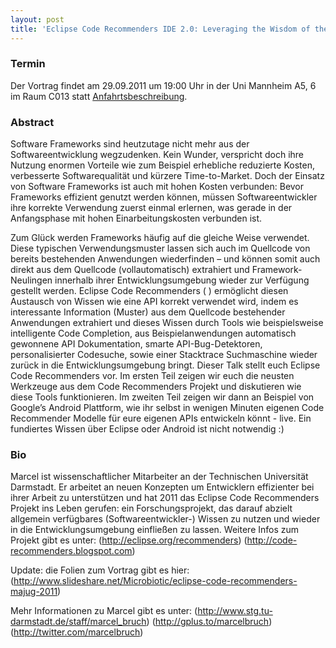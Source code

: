```yaml
---
layout: post
title: 'Eclipse Code Recommenders IDE 2.0: Leveraging the Wisdom of the [Software Engineering] Crowds'
---
```


### Termin

Der Vortrag findet am 29.09.2011 um 19:00 Uhr in der Uni Mannheim A5, 6 im Raum C013 statt [Anfahrtsbeschreibung](/getting-there).

### Abstract

Software Frameworks sind heutzutage nicht mehr aus der Softwareentwicklung wegzudenken. Kein Wunder, verspricht doch ihre Nutzung enormen Vorteile wie zum Beispiel erhebliche reduzierte Kosten, verbesserte Softwarequalität und kürzere Time-to-Market. Doch der Einsatz von Software Frameworks ist auch mit hohen Kosten verbunden: Bevor Frameworks effizient genutzt werden können, müssen Softwareentwickler ihre korrekte Verwendung zuerst einmal erlernen, was gerade in der Anfangsphase mit hohen Einarbeitungskosten verbunden ist.

Zum Glück werden Frameworks häufig auf die gleiche Weise verwendet. Diese typischen Verwendungsmuster lassen sich auch im Quellcode von bereits bestehenden Anwendungen wiederfinden – und können somit auch direkt aus dem Quellcode (vollautomatisch) extrahiert und Framework-Neulingen innerhalb ihrer Entwicklungsumgebung wieder zur Verfügung gestellt werden.
Eclipse Code Recommenders ( ) ermöglicht diesen Austausch von Wissen wie eine API korrekt verwendet wird, indem es interessante Information (Muster) aus dem Quellcode bestehender Anwendungen extrahiert und dieses Wissen durch Tools wie beispielsweise intelligente Code Completion, aus Beispielanwendungen automatisch gewonnene API Dokumentation,  smarte API-Bug-Detektoren, personalisierter Codesuche, sowie einer Stacktrace Suchmaschine wieder zurück in die Entwicklungsumgebung bringt.
Dieser Talk stellt euch  Eclipse Code Recommenders  vor. Im ersten Teil zeigen wir euch die neusten Werkzeuge aus dem Code Recommenders Projekt und diskutieren wie diese Tools funktionieren. Im zweiten Teil zeigen wir dann an Beispiel von Google’s Android Plattform, wie ihr selbst in wenigen Minuten eigenen Code Recommender Modelle für eure eigenen APIs entwickeln könnt - live. Ein fundiertes Wissen über Eclipse oder Android ist nicht notwendig :)

### Bio

Marcel ist wissenschaftlicher Mitarbeiter an der Technischen Universität Darmstadt. Er arbeitet an neuen Konzepten um Entwicklern effizienter bei ihrer Arbeit zu unterstützen und hat 2011 das  Eclipse Code Recommenders Projekt ins Leben gerufen: ein Forschungsprojekt, das darauf abzielt allgemein verfügbares (Softwareentwickler-) Wissen zu nutzen und wieder in die Entwicklungsumgebung einfließen zu lassen.
Weitere Infos zum Projekt gibt es unter:
(http://eclipse.org/recommenders)
(http://code-recommenders.blogspot.com)

Update: die Folien zum Vortrag gibt es hier: (http://www.slideshare.net/Microbiotic/eclipse-code-recommenders-majug-2011)

Mehr Informationen zu Marcel gibt es unter:
(http://www.stg.tu-darmstadt.de/staff/marcel_bruch)
(http://gplus.to/marcelbruch)
(http://twitter.com/marcelbruch)
